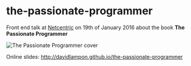 # the-passionate-programmer

Front end talk at [Netcentric](http://www.netcentric.biz/) on 19th of January 2016 about the book __The Passionate Programmer__

![The Passionate Programmer cover](http://ecx.images-amazon.com/images/I/51COTsyWi8L._SY344_BO1,204,203,200_.jpg)

Online slides: http://davidlampon.github.io/the-passionate-programmer
